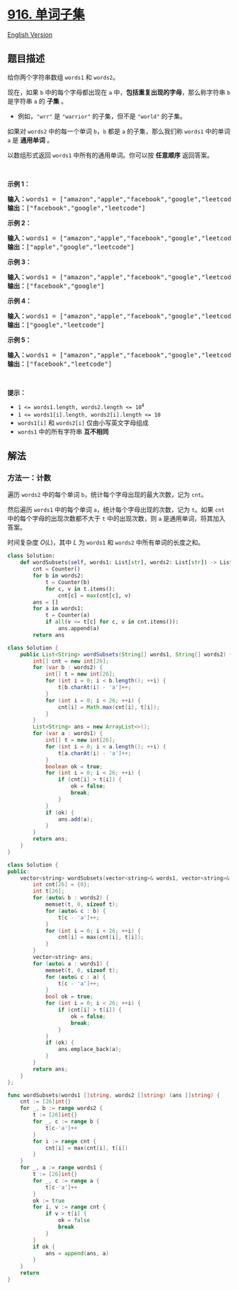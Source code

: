 # [916. 单词子集](https://leetcode.cn/problems/word-subsets)

[English Version](/solution/0900-0999/0916.Word%20Subsets/README_EN.md)

## 题目描述

<!-- 这里写题目描述 -->

<p>给你两个字符串数组 <code>words1</code>&nbsp;和&nbsp;<code>words2</code>。</p>

<p>现在，如果&nbsp;<code>b</code> 中的每个字母都出现在 <code>a</code> 中，<strong>包括重复出现的字母</strong>，那么称字符串 <code>b</code> 是字符串 <code>a</code> 的 <strong>子集</strong> 。</p>

<ul>
	<li>例如，<code>"wrr"</code> 是 <code>"warrior"</code> 的子集，但不是 <code>"world"</code> 的子集。</li>
</ul>

<p>如果对 <code>words2</code> 中的每一个单词&nbsp;<code>b</code>，<code>b</code> 都是 <code>a</code> 的子集，那么我们称&nbsp;<code>words1</code> 中的单词 <code>a</code> 是<em> </em><strong>通用单词</strong><em> </em>。</p>

<p>以数组形式返回&nbsp;<code>words1</code> 中所有的通用单词。你可以按 <strong>任意顺序</strong> 返回答案。</p>

<p>&nbsp;</p>

<ol>
</ol>

<p><strong>示例 1：</strong></p>

<pre>
<strong>输入：</strong>words1 = ["amazon","apple","facebook","google","leetcode"], words2 = ["e","o"]
<strong>输出：</strong>["facebook","google","leetcode"]
</pre>

<p><strong>示例 2：</strong></p>

<pre>
<strong>输入：</strong>words1 = ["amazon","apple","facebook","google","leetcode"], words2 = ["l","e"]
<strong>输出：</strong>["apple","google","leetcode"]
</pre>

<p><strong>示例 3：</strong></p>

<pre>
<strong>输入：</strong>words1 = ["amazon","apple","facebook","google","leetcode"], words2 = ["e","oo"]
<strong>输出：</strong>["facebook","google"]
</pre>

<p><strong>示例 4：</strong></p>

<pre>
<strong>输入：</strong>words1 = ["amazon","apple","facebook","google","leetcode"], words2 = ["lo","eo"]
<strong>输出：</strong>["google","leetcode"]
</pre>

<p><strong>示例 5：</strong></p>

<pre>
<strong>输入：</strong>words1 = ["amazon","apple","facebook","google","leetcode"], words2 = ["ec","oc","ceo"]
<strong>输出：</strong>["facebook","leetcode"]
</pre>

<p>&nbsp;</p>

<p><strong>提示：</strong></p>

<ul>
	<li><code>1 &lt;= words1.length, words2.length &lt;= 10<sup>4</sup></code></li>
	<li><code>1 &lt;= words1[i].length, words2[i].length &lt;= 10</code></li>
	<li><code>words1[i]</code> 和 <code>words2[i]</code> 仅由小写英文字母组成</li>
	<li><code>words1</code> 中的所有字符串 <strong>互不相同</strong></li>
</ul>

## 解法

### 方法一：计数

遍历 `words2` 中的每个单词 `b`，统计每个字母出现的最大次数，记为 `cnt`。

然后遍历 `words1` 中的每个单词 `a`，统计每个字母出现的次数，记为 `t`。如果 `cnt` 中的每个字母的出现次数都不大于 `t` 中的出现次数，则 `a` 是通用单词，将其加入答案。

时间复杂度 $O(L)$，其中 $L$ 为 `words1` 和 `words2` 中所有单词的长度之和。

<!-- tabs:start -->

```python
class Solution:
    def wordSubsets(self, words1: List[str], words2: List[str]) -> List[str]:
        cnt = Counter()
        for b in words2:
            t = Counter(b)
            for c, v in t.items():
                cnt[c] = max(cnt[c], v)
        ans = []
        for a in words1:
            t = Counter(a)
            if all(v <= t[c] for c, v in cnt.items()):
                ans.append(a)
        return ans
```

```java
class Solution {
    public List<String> wordSubsets(String[] words1, String[] words2) {
        int[] cnt = new int[26];
        for (var b : words2) {
            int[] t = new int[26];
            for (int i = 0; i < b.length(); ++i) {
                t[b.charAt(i) - 'a']++;
            }
            for (int i = 0; i < 26; ++i) {
                cnt[i] = Math.max(cnt[i], t[i]);
            }
        }
        List<String> ans = new ArrayList<>();
        for (var a : words1) {
            int[] t = new int[26];
            for (int i = 0; i < a.length(); ++i) {
                t[a.charAt(i) - 'a']++;
            }
            boolean ok = true;
            for (int i = 0; i < 26; ++i) {
                if (cnt[i] > t[i]) {
                    ok = false;
                    break;
                }
            }
            if (ok) {
                ans.add(a);
            }
        }
        return ans;
    }
}
```

```cpp
class Solution {
public:
    vector<string> wordSubsets(vector<string>& words1, vector<string>& words2) {
        int cnt[26] = {0};
        int t[26];
        for (auto& b : words2) {
            memset(t, 0, sizeof t);
            for (auto& c : b) {
                t[c - 'a']++;
            }
            for (int i = 0; i < 26; ++i) {
                cnt[i] = max(cnt[i], t[i]);
            }
        }
        vector<string> ans;
        for (auto& a : words1) {
            memset(t, 0, sizeof t);
            for (auto& c : a) {
                t[c - 'a']++;
            }
            bool ok = true;
            for (int i = 0; i < 26; ++i) {
                if (cnt[i] > t[i]) {
                    ok = false;
                    break;
                }
            }
            if (ok) {
                ans.emplace_back(a);
            }
        }
        return ans;
    }
};
```

```go
func wordSubsets(words1 []string, words2 []string) (ans []string) {
	cnt := [26]int{}
	for _, b := range words2 {
		t := [26]int{}
		for _, c := range b {
			t[c-'a']++
		}
		for i := range cnt {
			cnt[i] = max(cnt[i], t[i])
		}
	}
	for _, a := range words1 {
		t := [26]int{}
		for _, c := range a {
			t[c-'a']++
		}
		ok := true
		for i, v := range cnt {
			if v > t[i] {
				ok = false
				break
			}
		}
		if ok {
			ans = append(ans, a)
		}
	}
	return
}
```

<!-- tabs:end -->

<!-- end -->

